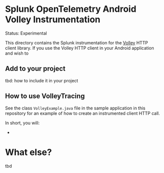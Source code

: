 
# Splunk OpenTelemetry Android Volley Instrumentation

Status: Experimental

This directory contains the Splunk instrumentation for the [Volley](https://google.github.io/volley/)
HTTP client library. If you use the Volley HTTP client in your Android application and wish
to 

## Add to your project

tbd: how to include it in your project

## How to use VolleyTracing

See the class `VolleyExample.java` file in the sample application in this repository for an 
example of how to create an instrumented client HTTP call.

In short, you will:

* 

# What else?

tbd
